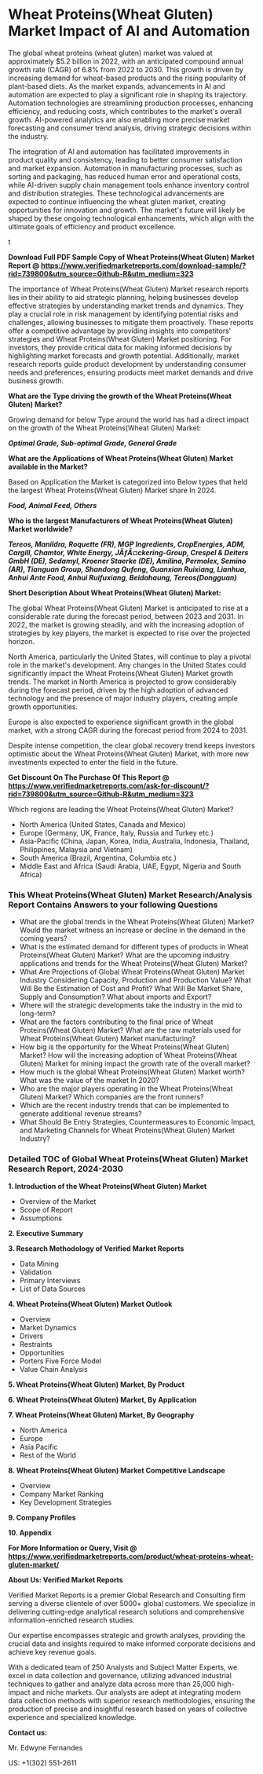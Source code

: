 <meta name="title" content="Global Wheat Proteins(Wheat Gluten) Market Impact of AI and Automation"><meta name="description" content="The global wheat proteins (wheat gluten) market was valued at approximately $5.2 billion in 2022, with an anticipated compound annual growth rate (CAGR) of 6.8% from 2"><meta name="title" content="Wheat Proteins(Wheat Gluten) Market Size, Share, Scope, Trends, Growth, Opportunities, Analysis, Forecast"><h1>Wheat Proteins(Wheat Gluten) Market Impact of AI and Automation</h1><p>The global wheat proteins (wheat gluten) market was valued at approximately $5.2 billion in 2022, with an anticipated compound annual growth rate (CAGR) of 6.8% from 2022 to 2030. This growth is driven by increasing demand for wheat-based products and the rising popularity of plant-based diets. As the market expands, advancements in AI and automation are expected to play a significant role in shaping its trajectory. Automation technologies are streamlining production processes, enhancing efficiency, and reducing costs, which contributes to the market's overall growth. AI-powered analytics are also enabling more precise market forecasting and consumer trend analysis, driving strategic decisions within the industry.</p><p>The integration of AI and automation has facilitated improvements in product quality and consistency, leading to better consumer satisfaction and market expansion. Automation in manufacturing processes, such as sorting and packaging, has reduced human error and operational costs, while AI-driven supply chain management tools enhance inventory control and distribution strategies. These technological advancements are expected to continue influencing the wheat gluten market, creating opportunities for innovation and growth. The market's future will likely be shaped by these ongoing technological enhancements, which align with the ultimate goals of efficiency and product excellence.</p>t</p><p id="" class=""><strong>Download Full PDF Sample Copy of Wheat Proteins(Wheat Gluten) Market Report @ <a href="https://www.verifiedmarketreports.com/download-sample/?rid=739800&utm_source=Github-R&utm_medium=323" target="_blank">https://www.verifiedmarketreports.com/download-sample/?rid=739800&utm_source=Github-R&utm_medium=323</a></strong></p><p>The importance of&nbsp;Wheat Proteins(Wheat Gluten) Market research reports lies in their ability to aid strategic planning, helping businesses develop effective strategies by understanding market trends and dynamics. They play a crucial role in risk management by identifying potential risks and challenges, allowing businesses to mitigate them proactively. These reports offer a competitive advantage by providing insights into competitors' strategies and Wheat Proteins(Wheat Gluten) Market positioning. For investors, they provide critical data for making informed decisions by highlighting market forecasts and growth potential. Additionally, market research reports guide product development by understanding consumer needs and preferences, ensuring products meet market demands and drive business growth.</p><p><strong>What are the&nbsp;Type driving the growth of the Wheat Proteins(Wheat Gluten) Market?</strong></p><p id="" class="">Growing demand for below Type around the world has had a direct impact on the growth of the Wheat Proteins(Wheat Gluten) Market:</p><em><strong>Optimal Grade, Sub-optimal Grade, General Grade</strong></em></p><strong>What are the&nbsp;Applications&nbsp;of Wheat Proteins(Wheat Gluten) Market available in the Market?</strong></p><p id="" class="">Based on Application the Market is categorized into Below types that held the largest Wheat Proteins(Wheat Gluten) Market share In 2024.</p><em><strong>Food, Animal Feed, Others</strong></em></p><strong>Who is the largest Manufacturers of Wheat Proteins(Wheat Gluten) Market worldwide?</strong></p><p><em><strong>Tereos, Manildra, Roquette (FR), MGP Ingredients, CropEnergies, ADM, Cargill, Chamtor, White Energy, JÃƒÂ¤ckering-Group, Crespel & Deiters GmbH (DE), Sedamyl, Kroener Staerke (DE), Amilina, Permolex, Semino (AR), Tianguan Group, Shandong Qufeng, Guanxian Ruixiang, Lianhua, Anhui Ante Food, Anhui Ruifuxiang, Beidahaung, Tereos(Dongguan)</strong></em></p><p id="" class=""><strong>Short Description About Wheat Proteins(Wheat Gluten) Market:</strong></p><p>The global Wheat Proteins(Wheat Gluten) Market is anticipated to rise at a considerable rate during the forecast period, between 2023 and 2031. In 2022, the market is growing steadily, and with the increasing adoption of strategies by key players, the market is expected to rise over the projected horizon.</p><p>North America, particularly the United States, will continue to play a pivotal role in the market's development. Any changes in the United States could significantly impact the Wheat Proteins(Wheat Gluten) Market growth trends. The market in North America is projected to grow considerably during the forecast period, driven by the high adoption of advanced technology and the presence of major industry players, creating ample growth opportunities.</p><p>Europe is also expected to experience significant growth in the global market, with a strong CAGR during the forecast period from 2024 to 2031.</p><p>Despite intense competition, the clear global recovery trend keeps investors optimistic about the Wheat Proteins(Wheat Gluten) Market, with more new investments expected to enter the field in the future.</p><p id="" class=""><strong>Get Discount On The Purchase Of This Report @ <a href="https://www.verifiedmarketreports.com/ask-for-discount/?rid=739800&utm_source=Github-R&utm_medium=323" target="_blank">https://www.verifiedmarketreports.com/ask-for-discount/?rid=739800&utm_source=Github-R&utm_medium=323</a></strong></p>Which regions are leading the Wheat Proteins(Wheat Gluten) Market?</p><ul><li>North America (United States, Canada and Mexico)</li><li>Europe (Germany, UK, France, Italy, Russia and Turkey etc.)</li><li>Asia-Pacific (China, Japan, Korea, India, Australia, Indonesia, Thailand, Philippines, Malaysia and Vietnam)</li><li>South America (Brazil, Argentina, Columbia etc.)</li><li>Middle East and Africa (Saudi Arabia, UAE, Egypt, Nigeria and South Africa)</li></ul><h3 id="" class="">This Wheat Proteins(Wheat Gluten) Market Research/Analysis Report Contains Answers to your following Questions</h3><ul><li>What are the global trends in the Wheat Proteins(Wheat Gluten) Market? Would the market witness an increase or decline in the demand in the coming years?</li><li>What is the estimated demand for different types of products in Wheat Proteins(Wheat Gluten) Market? What are the upcoming industry applications and trends for the Wheat Proteins(Wheat Gluten) Market?</li><li>What Are Projections of Global Wheat Proteins(Wheat Gluten) Market Industry Considering Capacity, Production and Production Value? What Will Be the Estimation of Cost and Profit? What Will Be Market Share, Supply and Consumption? What about imports and Export?</li><li>Where will the strategic developments take the industry in the mid to long-term?</li><li>What are the factors contributing to the final price of Wheat Proteins(Wheat Gluten) Market? What are the raw materials used for Wheat Proteins(Wheat Gluten) Market manufacturing?</li><li>How big is the opportunity for the Wheat Proteins(Wheat Gluten) Market? How will the increasing adoption of Wheat Proteins(Wheat Gluten) Market for mining impact the growth rate of the overall market?</li><li>How much is the global Wheat Proteins(Wheat Gluten) Market worth? What was the value of the market In 2020?</li><li>Who are the major players operating in the Wheat Proteins(Wheat Gluten) Market? Which companies are the front runners?</li><li>Which are the recent industry trends that can be implemented to generate additional revenue streams?</li><li>What Should Be Entry Strategies, Countermeasures to Economic Impact, and Marketing Channels for Wheat Proteins(Wheat Gluten) Market Industry?</li></ul><h3 id="" class="">Detailed TOC of Global Wheat Proteins(Wheat Gluten) Market Research Report, 2024-2030</h3><p id="" class=""><strong>1. Introduction of the Wheat Proteins(Wheat Gluten) Market</strong></p><ul><li>Overview of the Market</li><li>Scope of Report</li><li>Assumptions</li></ul><p id="" class=""><strong>2. Executive Summary</strong></p><p id="" class=""><strong>3. Research Methodology of Verified Market Reports</strong></p><ul><li>Data Mining</li><li>Validation</li><li>Primary Interviews</li><li>List of Data Sources</li></ul><p id="" class=""><strong>4. Wheat Proteins(Wheat Gluten) Market Outlook</strong></p><ul><li>Overview</li><li>Market Dynamics</li><li>Drivers</li><li>Restraints</li><li>Opportunities</li><li>Porters Five Force Model</li><li>Value Chain Analysis</li></ul><p id="" class=""><strong>5. Wheat Proteins(Wheat Gluten) Market, By Product</strong></p><p id="" class=""><strong>6. Wheat Proteins(Wheat Gluten) Market, By Application</strong></p><p id="" class=""><strong>7. Wheat Proteins(Wheat Gluten) Market, By Geography</strong></p><ul><li>North America</li><li>Europe</li><li>Asia Pacific</li><li>Rest of the World</li></ul><p id="" class=""><strong>8. Wheat Proteins(Wheat Gluten) Market Competitive Landscape</strong></p><ul><li>Overview</li><li>Company Market Ranking</li><li>Key Development Strategies</li></ul><p id="" class=""><strong>9. Company Profiles</strong></p><p id="" class=""><strong>10. Appendix</strong></p><p id="" class=""><strong>For More Information or Query, Visit @ <a href="https://www.verifiedmarketreports.com/product/wheat-proteins-wheat-gluten-market/" target="_blank">https://www.verifiedmarketreports.com/product/wheat-proteins-wheat-gluten-market/</a></strong></p><p id="" class=""><strong>About Us: Verified Market Reports</strong></p><p id="" class="">Verified Market Reports is a premier Global Research and Consulting firm serving a diverse clientele of over 5000+ global customers. We specialize in delivering cutting-edge analytical research solutions and comprehensive information-enriched research studies.</p><p id="" class="">Our expertise encompasses strategic and growth analyses, providing the crucial data and insights required to make informed corporate decisions and achieve key revenue goals.</p><p id="" class="">With a dedicated team of 250 Analysts and Subject Matter Experts, we excel in data collection and governance, utilizing advanced industrial techniques to gather and analyze data across more than 25,000 high-impact and niche markets. Our analysts are adept at integrating modern data collection methods with superior research methodologies, ensuring the production of precise and insightful research based on years of collective experience and specialized knowledge.</p><p id="" class=""><strong>Contact us:</strong></p><p id="" class="">Mr. Edwyne Fernandes</p><p id="" class="">US: +1(302) 551-2611</p>